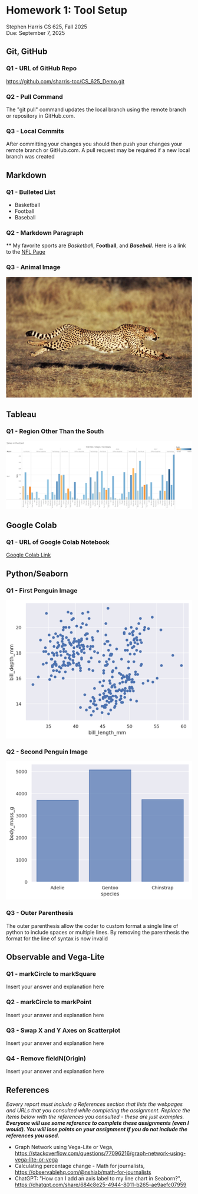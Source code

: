 # Homework 1: Tool Setup

Stephen Harris 
CS 625, Fall 2025  
Due: September 7, 2025

## Git, GitHub

### Q1 - URL of GitHub Repo

https://github.com/sharris-tcc/CS_625_Demo.git

### Q2 - Pull Command

The "git pull" command updates the local branch using the remote branch or repository in GitHub.com.

### Q3 - Local Commits

After committing your changes you should then push your changes your remote branch or GitHub.com.  A pull request may be required if a new local branch was created

## Markdown

### Q1 - Bulleted List

* Basketball
* Football
* Baseball

### Q2 - Markdown Paragraph

** My favorite sports are *Basketball*, **Football**, and ***Baseball***.  Here is a link to the [NFL Page](https://www.nfl.com/)

### Q3 - Animal Image

![This is a picture of a cheetah.](cheetah.jpg)

## Tableau

### Q1 - Region Other Than the South

![Sales East Image](SalesEast.png)

## Google Colab

### Q1 - URL of Google Colab Notebook

[Google Colab Link](https://colab.research.google.com/drive/1EC86TtaIoA-fLQZazziuiBeWtQT0-qpD?usp=sharing)

## Python/Seaborn

### Q1 - First Penguin Image

![PenquinScatterPlot](PenquinScatterPlot.png)

### Q2 - Second Penguin Image

![SpeciesBarChart](SpeciesBarChart.png)

### Q3 - Outer Parenthesis

The outer parenthesis allow the coder to custom format a single line of python to include spaces or multiple lines.  By removing the parenthesis the format for the line of syntax is now invalid

## Observable and Vega-Lite

### Q1 - markCircle to markSquare

Insert your answer and explanation here

### Q2 - markCircle to markPoint

Insert your answer and explanation here

### Q3 - Swap X and Y Axes on Scatterplot

Insert your answer and explanation here

### Q4 - Remove fieldN(Origin)

Insert your answer and explanation here

## References

*Eavery report must include a References section that lists the webpages and URLs that you consulted while completing the assignment. Replace the items below with the references you consulted - these are just examples.* ***Everyone will use some reference to complete these assignments (even I would). You will lose points on your assignment if you do not include the references you used.***

* Graph Network using Vega-Lite or Vega, <https://stackoverflow.com/questions/77096216/graph-network-using-vega-lite-or-vega>
* Calculating percentage change - Math for journalists, <https://observablehq.com/@nshiab/math-for-journalists>
* ChatGPT: "How can I add an axis label to my line chart in Seaborn?", <https://chatgpt.com/share/684c8e25-4944-8011-b265-ae9aefc07959>
